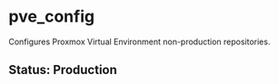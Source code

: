 # pve_config

Configures Proxmox Virtual Environment non-production repositories.

## Status: Production


